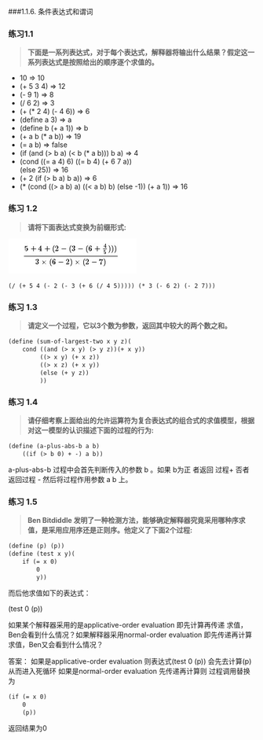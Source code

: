 ###1.1.6.	条件表达式和谓词






### 练习1.1
> **下面是一系列表达式，对于每个表达式，解释器将输出什么结果？假定这一系列表达式是按照给出的顺序逐个求值的。**

-
	10
	=> 10
-
	(+ 5 3 4)
	=> 12
-
	(- 9 1)
	=> 8
-
	(/ 6 2)
	=> 3
-
	(+ (* 2 4) (- 4 6))
	=> 6
-
	(define a 3)
	=> a
-
	(define b (+ a 1))
	=> b
-
	(+ a b (* a b))
	=> 19
-
	(= a b)
	=> false
-
	(if (and (> b a) (< b (* a b)))
   			b
   			a)
	=> 4
-
	(cond ((= a 4) 6) 
		((= b 4) (+ 6 7 a)) 	
		(else 25))
	=> 16
-
	(+ 2 (if (> b a) b a))
	=> 6
-
	(* (cond ((> a b) a)
         ((< a b) b)
         (else -1))
   	(+ a 1))
	=> 16

### 练习 1.2
> **请将下面表达式变换为前缀形式:**

![表达式](01.jpg)

	(/ (+ 5 4 (- 2 (- 3 (+ 6 (/ 4 5))))) (* 3 (- 6 2) (- 2 7)))

### 练习 1.3
> **请定义一个过程，它以3个数为参数，返回其中较大的两个数之和。**

	(define (sum-of-largest-two x y z)(
        cond ((and (> x y) (> y z))(+ x y))
             ((> x y) (+ x z))
             ((> x z) (+ x y))
             (else (+ y z))
             ))

### 练习 1.4
> **请仔细考察上面给出的允许运算符为复合表达式的组合式的求值模型，根据对这一模型的认识描述下面的过程的行为:**

	(define (a-plus-abs-b a b)
		((if (> b 0) + -) a b))
 a-plus-abs-b 过程中会首先判断传入的参数 b 。如果 b为正 者返回 过程+ 否者返回过程 - 然后将过程作用参数 a b 上。

### 练习 1.5
> **Ben Bitdiddle 发明了一种检测方法，能够确定解释器究竟采用哪种序求值，是采用应用序还是正则序。他定义了下面2个过程:**

	(define (p) (p))
	(define (test x y)(
		if (= x 0) 
			0
			y))
而后他求值如下的表达式：

(test 0 (p))

如果某个解释器采用的是applicative-order evaluation 即先计算再传递 求值，Ben会看到什么情况？如果解释器采用normal-order evaluation 即先传递再计算求值，Ben又会看到什么情况？

答案： 如果是applicative-order evaluation 则表达式(test 0 (p)) 会先去计算(p) 从而进入死循环
如果是normal-order evaluation 先传递再计算则
过程调用替换为

	(if (= x 0)
		0
		(p))
返回结果为0 